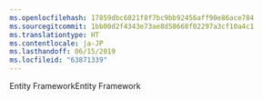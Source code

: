 ```yaml
---
ms.openlocfilehash: 17859dbc6021f8f7bc9bb92456aff90e86ace784
ms.sourcegitcommit: 1bb00d2f4343e73ae8d58668f02297a3cf10a4c1
ms.translationtype: HT
ms.contentlocale: ja-JP
ms.lasthandoff: 06/15/2019
ms.locfileid: "63871339"
---
```

<span data-ttu-id="d3c9b-101">Entity Framework</span><span class="sxs-lookup"><span data-stu-id="d3c9b-101">Entity Framework</span></span>
